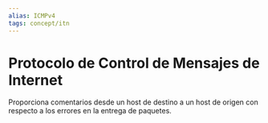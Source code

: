 ```yaml
---
alias: ICMPv4
tags: concept/itn
---
```

# Protocolo de Control de Mensajes de Internet
Proporciona comentarios desde un host de destino a un host de origen con respecto a los errores en la entrega de paquetes. 